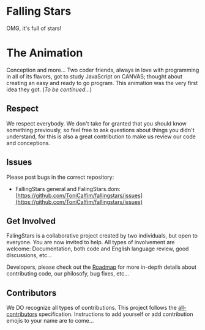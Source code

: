 # Falling Stars
OMG, it's full of stars!


# The Animation
Conception and more... Two coder friends, always in love with programming in all of its flavors, got to study JavaScript on CANVAS; thought about creating an easy and ready to go program. This animation was the very first idea they got.
(*To be continued*...)


## Respect
We respect everybody. We don't take for granted that you should know something previously, so feel free to ask questions about things you didn't understand, for this is also a great contribution to make us review our code and conceptions.


## Issues
Please post bugs in the correct repository:

* FallingStars general and FalingStars.dom: [https://github.com/ToniCalfim/fallingstars/issues](https://github.com/ToniCalfim/fallingstars/issues)


## Get Involved
FalingStars is a collaborative project created by two individuals, but open to everyone. You are now invited to help. All types of involvement are welcome: Documentation, both code and English language review, good discussions, etc...

Developers, please check out the [Roadmap](https://github.com/ToniCalfim/fallingstars/blob/master/Documents/ROADMAP.md) for more in-depth details about contributing code, our philosofy, bug fixes, etc...


## Contributors
We DO recognize all types of contributions. This project follows the [all-contributors](https://github.com/kentcdodds/all-contributors) specification. Instructions to add yourself or add contribution emojis to your name are to come...
